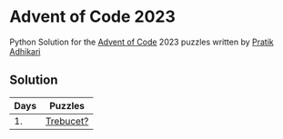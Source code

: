 # Advent of Code 2023

Python Solution for the [Advent of Code](https://adventofcode.com/2023) 2023 puzzles written by [Pratik Adhikari](https://github.com/Patricano) 

## Solution

| Days | Puzzles                                                           |
|------|-------------------------------------------------------------------|
| 1.   | [Trebucet?](https://adventofcode.com/2023/day/1)                  |